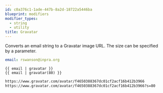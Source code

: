 ```yaml
---
id: c0a376c1-1ade-447b-8a2d-18722a5446ba
blueprint: modifiers
modifier_types:
  - string
  - utility
title: Gravatar
---
```

Converts an email string to a Gravatar image URL. The size can be specified by a parameter.

```yaml
email: rswanson@inpra.org
```

```
{{ email | gravatar }}
{{ email | gravatar(80) }}
```

```html
https://www.gravatar.com/avatar/f4650388367dc01cf2acf16b412b3966
https://www.gravatar.com/avatar/f4650388367dc01cf2acf16b412b3966?s=80
```
